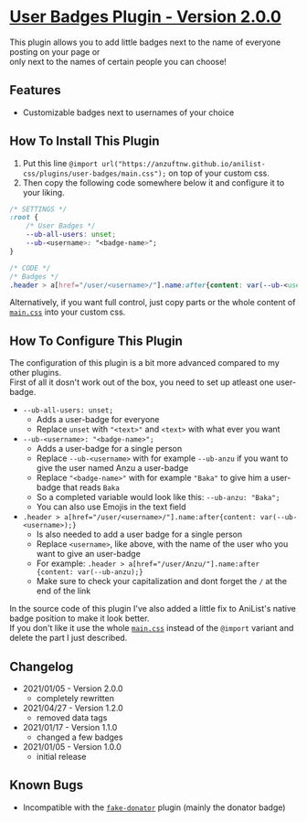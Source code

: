 # [User Badges Plugin - Version 2.0.0](https://anzuftnw.github.io/anilist-css/plugins/user-badges/main.css)
This plugin allows you to add little badges next to the name of everyone posting on your page or<br>
only next to the names of certain people you can choose!<br>

## Features
- Customizable badges next to usernames of your choice

## How To Install This Plugin
1. Put this line `@import url("https://anzuftnw.github.io/anilist-css/plugins/user-badges/main.css");` on top of your custom css.
2. Then copy the following code somewhere below it and configure it to your liking.
```css
/* SETTINGS */
:root {
    /* User Badges */
    --ub-all-users: unset;
    --ub-<username>: "<badge-name>"; 
}

/* CODE */
/* Badges */
.header > a[href="/user/<username>/"].name:after{content: var(--ub-<username>);}
```
Alternatively, if you want full control, just copy parts or the whole content of [`main.css`](https://anzuftnw.github.io/anilist-css/plugins/user-badges/main.css) into your custom css.

## How To Configure This Plugin
The configuration of this plugin is a bit more advanced compared to my other plugins.<br>
First of all it dosn't work out of the box, you need to set up atleast one user-badge.
- `--ub-all-users: unset;`
  - Adds a user-badge for everyone
  - Replace `unset` with `"<text>"` and `<text>` with what ever you want
- `--ub-<username>: "<badge-name>";`
  - Adds a user-badge for a single person
  - Replace `--ub-<username>` with for example `--ub-anzu` if you want to give the user named Anzu a user-badge
  - Replace `"<badge-name>"` with for example `"Baka"` to give him a user-badge that reads `Baka`
  - So a completed variable would look like this: `--ub-anzu: "Baka";`
  - You can also use Emojis in the text field
- `.header > a[href="/user/<username>/"].name:after{content: var(--ub-<username>);}`
  - Is also needed to add a user badge for a single person
  - Replace `<username>`, like above, with the name of the user who you want to give an user-badge
  - For example: `.header > a[href="/user/Anzu/"].name:after {content: var(--ub-anzu);}` 
  - Make sure to check your capitalization and dont forget the `/` at the end of the link

In the source code of this plugin I've also added a little fix to AniList's native badge position to make it look better.<br>
If you don't like it use the whole [`main.css`](https://anzuftnw.github.io/anilist-css/plugins/user-badges/main.css) instead of the `@import` variant and delete the part I just described.

## Changelog
- 2021/01/05 - Version 2.0.0
  - completely rewritten
- 2021/04/27 - Version 1.2.0
  - removed data tags
- 2021/01/17 - Version 1.1.0
  - changed a few badges
- 2021/01/05 - Version 1.0.0
  - initial release

## Known Bugs
- Incompatible with the [`fake-donator`](https://anzuftnw.github.io/anilist-css/plugins/fake-donator/main.css) plugin (mainly the donator badge)
